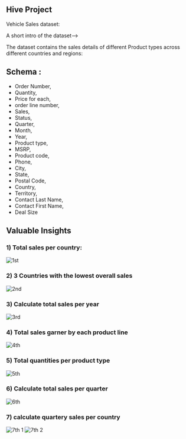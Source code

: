 ## Hive Project 

Vehicle Sales dataset:

A short intro of the dataset-->

The dataset contains the sales details of different Product types across different countries and regions:

## Schema :
* Order Number,
* Quantity,
* Price for each,
* order line number,
* Sales,
* Status,
* Quarter,
* Month,
* Year,
* Product type,
* MSRP,
* Product code,
* Phone,
* City,
* State,
* Postal Code,
* Country,
* Territory,
* Contact Last Name,
* Contact First Name,
* Deal Size

## Valuable Insights

### 1) Total sales per country:
![1st](https://user-images.githubusercontent.com/90482311/234948567-63c7228b-161a-4149-a370-6aabca702ed8.jpg)

### 2) 3 Countries with the lowest overall sales
![2nd](https://user-images.githubusercontent.com/90482311/234948800-8ef58bd3-bde8-4d79-a36b-22f382d6f053.jpg)

### 3) Calculate total sales per year
![3rd](https://user-images.githubusercontent.com/90482311/234949672-c601788d-15f2-4403-bd89-9a87219f7b6c.jpg)

### 4) Total sales garner by each product line
![4th](https://user-images.githubusercontent.com/90482311/234949634-da1cb3fa-26dc-4d78-adb3-48ea33ca4e22.jpg)

### 5) Total quantities per product type
![5th](https://user-images.githubusercontent.com/90482311/234949771-bd89baa1-21db-4a70-a1af-65a13db5cab2.jpg)

### 6) Calculate total sales per quarter
![6th](https://user-images.githubusercontent.com/90482311/234949843-a51f38bd-28fd-46d2-a26b-0aa3d13edd68.jpg)

### 7) calculate quartery sales per country
![7th 1](https://user-images.githubusercontent.com/90482311/234949965-416a49dc-58b4-4bc6-b1b8-5557a2cc9b02.jpg)
![7th 2](https://user-images.githubusercontent.com/90482311/234949990-e7080496-6b29-4b18-a13d-06fefd92372c.jpg)
